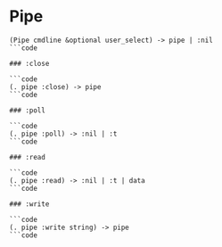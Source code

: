 # Pipe

```code
(Pipe cmdline &optional user_select) -> pipe | :nil
```code

### :close

```code
(. pipe :close) -> pipe
```code

### :poll

```code
(. pipe :poll) -> :nil | :t
```code

### :read

```code
(. pipe :read) -> :nil | :t | data
```code

### :write

```code
(. pipe :write string) -> pipe
```code

